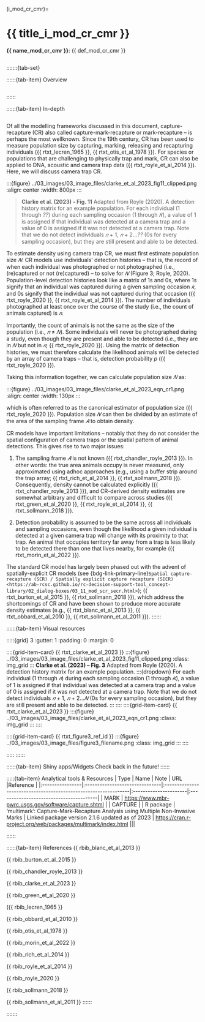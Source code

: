 ﻿---
jupytext:
  formats: md:myst
  text_representation:
    extension: .md
    format_name: myst
    format_version: 0.17.2 <!--0.13-->
    jupytext_version: 1.16.4 <!-- 6.5.4-->
kernelspec:
  display_name: Python 3
  language: python
  name: python3
editor_options:
  markdown:
    wrap: none
---
(i_mod_cr_cmr)=
# {{ title_i_mod_cr_cmr }}

<!--
:::{hint}
replace me with text
:::
-->

**{{ name_mod_cr_cmr }}**: {{ def_mod_cr_cmr }}
```{include} pro_con_assump/mod_cr_cmr_apc.md
```

:::::::{tab-set}

::::::{tab-item} Overview
```{include} include/00_coming_soon.md
```
::::::

::::::{tab-item} In-depth
```{include} include/note_adapted_clarke_et_al_2023.md
```

Of all the modelling frameworks discussed in this document, capture-recapture (CR) also called capture-mark-recapture or mark-recapture – is perhaps the most wellknown. Since the 19th century, CR has been used to measure population size by capturing, marking, releasing and recapturing individuals ({{ rtxt_lecren_1965 }}, {{ rtxt_otis_et_al_1978 }}). For species or populations that are challenging to physically trap and mark, CR can also be applied to DNA, acoustic and camera trap data ({{ rtxt_royle_et_al_2014 }}). Here, we will discuss camera trap CR.

:::{figure} ../03_images/03_image_files/clarke_et_al_2023_fig11_clipped.png
:align: center
:width: 800px
:::

> **Clarke et al. (2023) - Fig. 11** Adapted from Royle (2020). A detection history matrix for an example population. For each individual (1 through *??*) during each sampling occasion (1 through *𝐾*), a value of 1 is assigned if that individual was detected at a camera trap and a value of 0 is assigned if it was not detected at a camera trap. Note that we do not detect individuals *𝑛* + 1, *𝑛* + 2…*??* (0s for every sampling occasion), but they are still present and able to be detected.

To estimate density using camera trap CR, we must first estimate population size *𝑁*. CR models use individuals’ detection histories – that is, the record of when each individual was photographed or not photographed (i.e., (re)captured or not (re)captured) – to solve for *𝑁* (Figure 3; Royle, 2020). Population-level detection histories look like a matrix of 1s and 0s, where 1s signify that an individual was captured during a given sampling occasion *𝑘*, and 0s signify that the individual was not captured during that occasion ({{ rtxt_royle_2020 }}, {{ rtxt_royle_et_al_2014 }}). The number of individuals photographed at least once over the course of the study (i.e., the count of animals captured) is *𝑛*.

Importantly, the count of animals is not the same as the size of the population (i.e., *𝑛* ≠ *𝑁*). Some individuals will never be photographed during a study, even though they are present and able to be detected (i.e., they are in *𝑁* but not in *𝑛*; {{ rtxt_royle_2020 }}). Using the matrix of detection histories, we must therefore calculate the likelihood animals will be detected by an array of camera traps – that is, detection probability *p* ({{ rtxt_royle_2020 }}).

Taking this information together, we can calculate population size *𝑁* as:

:::{figure} ../03_images/03_image_files/clarke_et_al_2023_eqn_cr1.png
:align: center
:width: 130px
:::

which is often referred to as the canonical estimator of population size ({{ rtxt_royle_2020 }}). Population size *𝑁* can then be divided by an estimate of the area of the sampling frame *𝐴* to obtain density.

CR models have important limitations – notably that they do not consider the spatial configuration of camera traps or the spatial pattern of animal detections. This gives rise to two major issues:

1. The sampling frame *𝐴* is not known ({{ rtxt_chandler_royle_2013 }}). In other words: the true area animals occupy is never measured, only approximated using adhoc approaches (e.g., using a buffer strip around the trap array; {{ rtxt_rich_et_al_2014 }}, {{ rtxt_sollmann_2018 }}). Consequently, density cannot be calculated explicitly ({{ rtxt_chandler_royle_2013 }}), and CR-derived density estimates are somewhat arbitrary and difficult to compare across studies ({{ rtxt_green_et_al_2020 }}, {{ rtxt_royle_et_al_2014 }}, {{ rtxt_sollmann_2018 }}).

2. Detection probability is assumed to be the same across all individuals and sampling occasions, even though the likelihood a given individual is detected at a given camera trap will change with its proximity to that trap. An animal that occupies territory far away from a trap is less likely to be detected there than one that lives nearby, for example ({{ rtxt_morin_et_al_2022 }}).

The standard CR model has largely been phased out with the advent of spatially-explicit CR models (see {bdg-link-primary-line}`Spatial capture-recapture (SCR) / Spatially explicit capture recapture (SECR)<https://ab-rcsc.github.io/rc-decision-support-tool_concept-library/02_dialog-boxes/03_11_mod_scr_secr.html>`); {{ rtxt_burton_et_al_2015 }}, {{ rtxt_sollmann_2018 }}), which address the shortcomings of CR and have been shown to produce more accurate density estimates (e.g., {{ rtxt_blanc_et_al_2013 }}, {{ rtxt_obbard_et_al_2010 }}, {{ rtxt_sollmann_et_al_2011 }}).
::::::

::::::{tab-item} Visual resources

:::::{grid} 3
:gutter: 1
:padding: 0
:margin: 0

::::{grid-item-card} {{ rtxt_clarke_et_al_2023 }}
:::{figure} ../03_images/03_image_files/clarke_et_al_2023_fig11_clipped.png
:class: img_grid
:::
**Clarke et al. (2023) – Fig. 3** Adapted from Royle (2020). A detection history matrix for an example population.
:::{dropdown}
For each individual (1 through *𝑛*) during each sampling occasion (1 through *𝐾*), a value of 1 is assigned if that individual was detected at a camera trap and a value of 0 is assigned if it was not detected at a camera trap. Note that we do not detect individuals *𝑛* + 1, *𝑛* + 2…*𝑁* (0s for every sampling occasion), but they are still present and able to be detected.
:::
::::
::::{grid-item-card} {{ rtxt_clarke_et_al_2023 }}
:::{figure} ../03_images/03_image_files/clarke_et_al_2023_eqn_cr1.png
:class: img_grid
:::
::::

::::{grid-item-card} {{ rtxt_figure3_ref_id }}
:::{figure} ../03_images/03_image_files/figure3_filename.png
:class: img_grid
:::
::::

:::::
::::::

::::::{tab-item} Shiny apps/Widgets
Check back in the future!
::::::

:::::{tab-item} Analytical tools & Resources
| Type | Name | Note | URL |Reference |
|:----------------|:-------------------------------|:----------------------------------------------------------------|:----------------------|:----------------------------------------|
| MARK | <https://www.mbr-pwrc.usgs.gov/software/capture.shtml> |
| CAPTURE |
| R package | ‘multimark’: Capture-Mark-Recapture Analysis using Multiple Non-Invasive Marks | Linked package version 2.1.6 updated as of 2023 | <https://cran.r-project.org/web/packages/multimark/index.html> |||
<!-- END_RESOURCE_TABLE -->
::::::

::::::{tab-item} References
{{ rbib_blanc_et_al_2013 }}

{{ rbib_burton_et_al_2015 }}

{{ rbib_chandler_royle_2013 }}

{{ rbib_clarke_et_al_2023 }}

{{ rbib_green_et_al_2020 }}

({{ rbib_lecren_1965 }}

{{ rbib_obbard_et_al_2010 }}

{{ rbib_otis_et_al_1978 }}

{{ rbib_morin_et_al_2022 }}

{{ rbib_rich_et_al_2014 }}

{{ rbib_royle_et_al_2014 }}

{{ rbib_royle_2020 }}

{{ rbib_sollmann_2018 }}

{{ rbib_sollmann_et_al_2011 }}
::::::

:::::::
